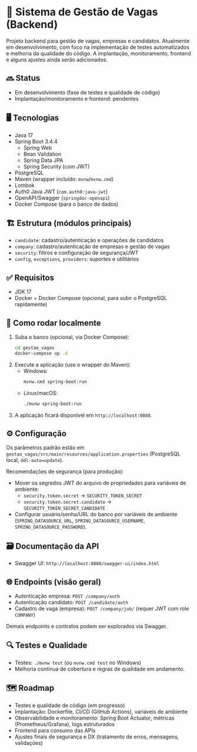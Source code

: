 # 🏢 Sistema de Gestão de Vagas (Backend)

Projeto backend para gestão de vagas, empresas e candidatos. Atualmente em desenvolvimento, com foco na implementação de testes automatizados e melhoria da qualidade do código. A implantação, monitoramento, frontend e alguns ajustes ainda serão adicionados.

## 🔜 Status
- Em desenvolvimento (fase de testes e qualidade de código)
- Implantação/monitoramento e frontend: pendentes

## 🖥️ Tecnologias
- Java 17
- Spring Boot 3.4.4
  - Spring Web
  - Bean Validation
  - Spring Data JPA
  - Spring Security (com JWT)
- PostgreSQL
- Maven (wrapper incluído: `mvnw`/`mvnw.cmd`)
- Lombok
- Auth0 Java JWT (`com.auth0:java-jwt`)
- OpenAPI/Swagger (`springdoc-openapi`)
- Docker Compose (para o banco de dados)

## 🏗️ Estrutura (módulos principais)
- `candidate`: cadastro/autenticação e operações de candidatos
- `company`: cadastro/autenticação de empresas e gestão de vagas
- `security`: filtros e configuração de segurança/JWT
- `config`, `exceptions`, `providers`: suportes e utilitários

## ✅ Requisitos
- JDK 17
- Docker + Docker Compose (opcional, para subir o PostgreSQL rapidamente)

## 🏃 Como rodar localmente
1. Suba o banco (opcional, via Docker Compose):
   ```bash
   cd gestao_vagas
   docker-compose up -d
   ```
2. Execute a aplicação (use o wrapper do Maven):
   - Windows:
     ```bash
     mvnw.cmd spring-boot:run
     ```
   - Linux/macOS:
     ```bash
     ./mvnw spring-boot:run
     ```
3. A aplicação ficará disponível em `http://localhost:8080`.

## ⚙️ Configuração
Os parâmetros padrão estão em `gestao_vagas/src/main/resources/application.properties` (PostgreSQL local, `ddl-auto=update`).

Recomendações de segurança (para produção):
- Mover os segredos JWT do arquivo de propriedades para variáveis de ambiente:
  - `security.token.secret` → `SECURITY_TOKEN_SECRET`
  - `security.token.secret.candidate` → `SECURITY_TOKEN_SECRET_CANDIDATE`
- Configurar usuário/senha/URL do banco por variáveis de ambiente (`SPRING_DATASOURCE_URL`, `SPRING_DATASOURCE_USERNAME`, `SPRING_DATASOURCE_PASSWORD`).

## 🗃️ Documentação da API
- Swagger UI: `http://localhost:8080/swagger-ui/index.html`

## 🌐 Endpoints (visão geral)
- Autenticação empresa: `POST /company/auth`
- Autenticação candidato: `POST /candidate/auth`
- Cadastro de vaga (empresa): `POST /company/job/` (requer JWT com role `COMPANY`)

Demais endpoints e contratos podem ser explorados via Swagger.

## 🔍 Testes e Qualidade
- Testes: `./mvnw test` (ou `mvnw.cmd test` no Windows)
- Melhoria contínua de cobertura e regras de qualidade em andamento.

## 🗺️ Roadmap
- Testes e qualidade de código (em progresso)
- Implantação: Dockerfile, CI/CD (GitHub Actions), variáveis de ambiente
- Observabilidade e monitoramento: Spring Boot Actuator, métricas (Prometheus/Grafana), logs estruturados
- Frontend para consumo das APIs
- Ajustes finais de segurança e DX (tratamento de erros, mensagens, validações)
